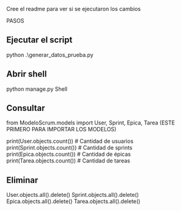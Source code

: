 Cree el readme para ver si se ejecutaron los cambios


PASOS

## Ejecutar el script
python .\generar_datos_prueba.py

## Abrir shell
python manage.py Shell

## Consultar
from ModeloScrum.models import User, Sprint, Epica, Tarea 		(ESTE PRIMERO PARA IMPORTAR LOS MODELOS)

print(User.objects.count())  # Cantidad de usuarios
print(Sprint.objects.count())  # Cantidad de sprints
print(Epica.objects.count())  # Cantidad de épicas
print(Tarea.objects.count())  # Cantidad de tareas

## Eliminar
User.objects.all().delete()
Sprint.objects.all().delete()
Epica.objects.all().delete()
Tarea.objects.all().delete()
